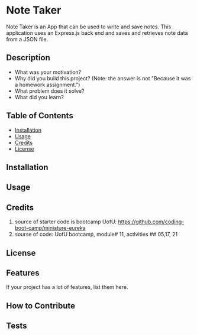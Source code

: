 # Note Taker
Note Taker is an App that can be used to write and save notes. This application uses an Express.js back end and saves and retrieves note data from a JSON file.

## Description
- What was your motivation?
- Why did you build this project? (Note: the answer is not "Because it was a homework assignment.")
- What problem does it solve?
- What did you learn?

## Table of Contents

- [Installation](#installation)
- [Usage](#usage)
- [Credits](#credits)
- [License](#license)

## Installation

## Usage

## Credits
1. source of starter code is bootcamp UofU: https://github.com/coding-boot-camp/miniature-eureka
2. sourse of code: UofU bootcamp, module# 11, activities ## 05,17, 21

## License

## Features

If your project has a lot of features, list them here.

## How to Contribute

## Tests